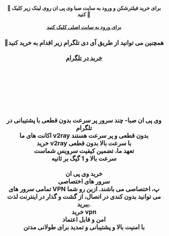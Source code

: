 <center> <h3> <b> 
🔴 برای خرید فیلترشکن و ورود به سایت صبا وی پی ان روی لینک زیر کلیک کنید 🚀
  <br>  <br>
<a href="https://sabavpn41.sbs">برای ورود به سایت اصلی کلیک کنید</a>
<center> <h3> <b> 
🔴همچنین می توانید از طریق آی دی تلگرام زیر اقدام به خرید کنید
  <br>  <br>
<a href="https://t.me/sabavpn_info/">خرید در تلگرام</a>

<p><span>

  <br> <br> <br> <p><span><img src="https://02589.site/wp-content/uploads/2023/10/baner-hamaaan.png" alt=""/></span></p><br> 

وی پی ان صبا- چند سرور پر سرعت بدون قطعی  با پشتیبانی در تلگرام
<br> 
اکانت های ما v2ray بدون قطعی و پر سرعت هستند
<br> 
  خرید v2ray با سرعت بالا بدون قطعی
<br> 
تعهد ما، تضمین کیفیت سرویس شماست
<br> 
سرعت بالا و 1 گیگ بر ثانیه<br> 
<br> 
خرید وی پی ان
<br> 
سرور های اختصاصی<br> 
تمامی سرور های VPN پ، اختصاصی می باشند. ازین رو شما می توانید بدون کندی در اتصال، از گشت و گذار در اینترنت لذت ببرید.
<br> 
خرید vpn
<br> 
امن و قابل اعتماد<br> 
با امنیت بالا  و پشتیبانی و تمدید برای طولانی مدتن 

<br> 
